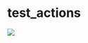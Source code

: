 # test_actions

![](https://github.com/Dharmilpatel/test_actions/workflows/.github/workflows/blank.yml/badge.svg)